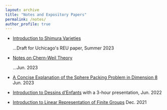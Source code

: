 ```yaml
---
layout: archive
title: "Notes and Expository Papers"
permalink: /notes/
author_profile: true
---
```


+ [Introduction to Shimura Varieties](../assets/REU_paper_Hang_Chen(draft).pdf)

  ...Draft for Uchicago's REU paper, Summer 2023

+ [Notes on Chern-Weil Theory](../assets/Notes_on_Chern_Weil_Theory.pdf)

  ...Jun. 2023

+ [A Concise Explanation of the Sphere Packing Problem in Dimension 8](../assets/A_Concise_Explanation_of_the_Sphere_Packing_Problem_in_Dimension_8.pdf)
   Jun. 2023

+ [Introduction to Dessins d’Enfants](../assets/Intro_to_dessins.pdf)
   with a 3-hour presentation, Jun. 2022

+ [Introduction to Linear Representation of Finite Groups](../assets/Introduction_to_Representation_Theory_of_Finite_Groups.pdf)
   Dec. 2021
  

